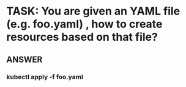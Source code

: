 
# TASK: You are given an YAML file (e.g. foo.yaml) , how to create resources based on that file?

## ANSWER

### kubectl apply -f foo.yaml
